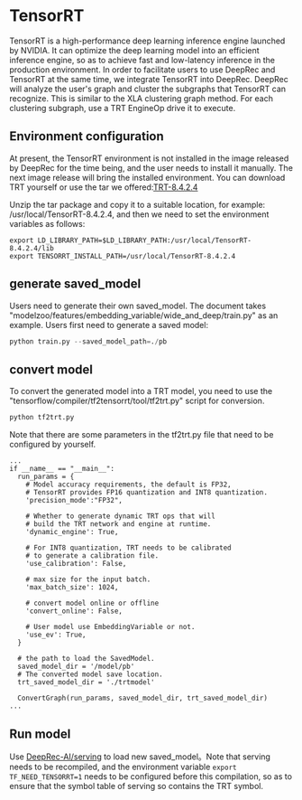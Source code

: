 # TensorRT

TensorRT is a high-performance deep learning inference engine launched by NVIDIA. It can optimize the deep learning model into an efficient inference engine, so as to achieve fast and low-latency inference in the production environment. In order to facilitate users to use DeepRec and TensorRT at the same time, we integrate TensorRT into DeepRec. DeepRec will analyze the user's graph and cluster the subgraphs that TensorRT can recognize. This is similar to the XLA clustering graph method. For each clustering subgraph, use a TRT EngineOp drive it to execute.

## Environment configuration
At present, the TensorRT environment is not installed in the image released by DeepRec for the time being, and the user needs to install it manually. The next image release will bring the installed environment.
You can download TRT yourself or use the tar we offered:[TRT-8.4.2.4](http://pai-blade.oss-cn-zhangjiakou.aliyuncs.com/build_deps/tensorrt/TensorRT-8.4.2.4.Linux.x86_64-gnu.cuda-11.6.cudnn8.4.tar.gz)

Unzip the tar package and copy it to a suitable location, for example: /usr/local/TensorRT-8.4.2.4, and then we need to set the environment variables as follows:
```
export LD_LIBRARY_PATH=$LD_LIBRARY_PATH:/usr/local/TensorRT-8.4.2.4/lib
export TENSORRT_INSTALL_PATH=/usr/local/TensorRT-8.4.2.4
```

## generate saved_model
Users need to generate their own saved_model. The document takes "modelzoo/features/embedding_variable/wide_and_deep/train.py" as an example. Users first need to generate a saved model:
```python
python train.py --saved_model_path=./pb
```

## convert model
To convert the generated model into a TRT model, you need to use the "tensorflow/compiler/tf2tensorrt/tool/tf2trt.py" script for conversion.
```python
python tf2trt.py
```
Note that there are some parameters in the tf2trt.py file that need to be configured by yourself.
```
...
if __name__ == "__main__":
  run_params = {
    # Model accuracy requirements, the default is FP32,
    # TensorRT provides FP16 quantization and INT8 quantization.
    'precision_mode':"FP32",

    # Whether to generate dynamic TRT ops that will
    # build the TRT network and engine at runtime.
    'dynamic_engine': True,

    # For INT8 quantization, TRT needs to be calibrated
    # to generate a calibration file.
    'use_calibration': False,

    # max size for the input batch.
    'max_batch_size': 1024,

    # convert model online or offline
    'convert_online': False,

    # User model use EmbeddingVariable or not. 
    'use_ev': True,
  }

  # the path to load the SavedModel.
  saved_model_dir = '/model/pb'
  # The converted model save location.
  trt_saved_model_dir = './trtmodel'

  ConvertGraph(run_params, saved_model_dir, trt_saved_model_dir)
...
```

## Run model
Use [DeepRec-AI/serving](https://github.com/DeepRec-AI/serving) to load new saved_model。Note that serving needs to be recompiled, and the environment variable `export TF_NEED_TENSORRT=1` needs to be configured before this compilation, so as to ensure that the symbol table of serving so contains the TRT symbol.

